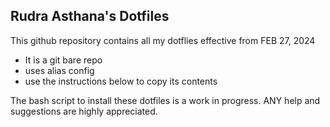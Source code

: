 ## Rudra Asthana's Dotfiles

This github repository contains all my dotflies effective from FEB 27, 2024
- It is a git bare repo
- uses alias config
- use the instructions below to copy its contents

The bash script to install these dotfiles is a work in progress. ANY help and suggestions are highly appreciated.
